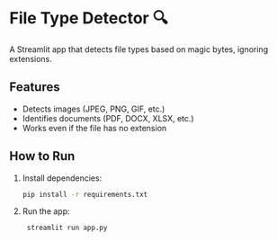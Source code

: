 # File Type Detector 🔍

A Streamlit app that detects file types based on magic bytes, ignoring extensions.

## Features
- Detects images (JPEG, PNG, GIF, etc.)
- Identifies documents (PDF, DOCX, XLSX, etc.)
- Works even if the file has no extension

## How to Run
1. Install dependencies:
   ```bash
   pip install -r requirements.txt

   
2. Run the app:

   ```bash
    streamlit run app.py
